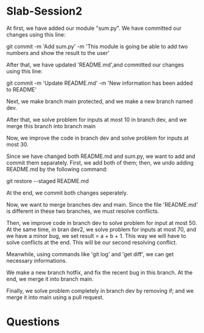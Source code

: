 # Slab-Session2

At first, we have added our module "sum.py". We have committed our changes using this line:

git commit -m 'Add sum.py' -m 'This module is going be able to add two numbers and show the result to the user'

After that, we have updated 'README.md',and committed our changes using this line:

git commit -m 'Update README.md' -m 'New information has been added to README'

Next, we make branch main protected, and we make a new branch named dev.

After that, we solve problem for inputs at most 10 in branch dev, and we merge this branch into branch main

Now, we improve the code in branch dev and solve problem for inputs at most 30.

Since we have changed both README.md and sum.py, we want to add and commit them separately. First, we add both of them; then, we undo adding README.md by the following command:

git restore --staged README.md

At the end, we commit both changes seperately.

Now, we want to merge branches dev and main. Since the file 'README.md' is different in these two branches, we must resolve conflicts.

Then, we improve code in branch dev to solve problem for input at most 50. At the same time, in bran dev2, we solve problem for inputs at most 70, and we have a minor bug, we set result = a + b + 1. This way we will have to solve conflicts at the end. This will be our second resolving conflict.

Meanwhile, using commands like 'git log' and 'get diff', we can get necessary informations.

We make a new branch hotfix, and fix the recent bug in this branch. At the end, we merge it into branch main.

Finally, we solve problem completely in branch dev by removing if; and we merge it into main using a pull request.

# Questions
